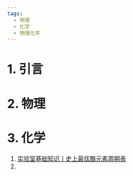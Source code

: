 ```yaml
---
tags:
  - 物理
  - 化学
  - 物理化学
---
```

# 1. 引言

# 2. 物理

# 3. 化学
1. [实验室基础知识丨史上最炫酷元素周期表](https://mp.weixin.qq.com/s?__biz=MzkxMDY3MjY0Ng==&mid=2247491577&idx=1&sn=ecf71c37351bbfaca7ff6d2b1ff37e5d&scene=21#wechat_redirect)
2. 